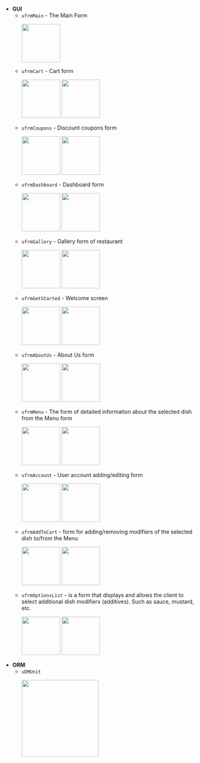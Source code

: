 * **GUI**
  * `ufrmMain` - The Main Form  
    <p><img src="https://raw.githubusercontent.com/Embarcadero/Restaurant-Ordering-Template/master/Documents/Screenshots/Main-ide.png" width="100" /></p>  
  * `ufrmCart` - Cart form  
    <p><img src="https://raw.githubusercontent.com/Embarcadero/Restaurant-Ordering-Template/master/Documents/Screenshots/Cart-ide.png" width="100" />  <img src="https://raw.githubusercontent.com/Embarcadero/Restaurant-Ordering-Template/master/Documents/Screenshots/Cart.png" width="100" /></p>    
  * `ufrmCoupons` - Discount coupons form  
    <p><img src="https://raw.githubusercontent.com/Embarcadero/Restaurant-Ordering-Template/master/Documents/Screenshots/Coupons-ide.png" width="100" />  <img src="https://raw.githubusercontent.com/Embarcadero/Restaurant-Ordering-Template/master/Documents/Screenshots/Coupons.png" width="100" /></p>
  * `ufrmDashboard` - Dashboard form
    <p><img src="https://raw.githubusercontent.com/Embarcadero/Restaurant-Ordering-Template/master/Documents/Screenshots/Dashboard-ide.png" width="100" />  <img src="https://raw.githubusercontent.com/Embarcadero/Restaurant-Ordering-Template/master/Documents/Screenshots/Dashboard.png" width="100" /></p>    
  * `ufrmGallery` - Gallery form of restaurant
    <p><img src="https://raw.githubusercontent.com/Embarcadero/Restaurant-Ordering-Template/master/Documents/Screenshots/Gallery-ide.png" width="100" />  <img src="https://raw.githubusercontent.com/Embarcadero/Restaurant-Ordering-Template/master/Documents/Screenshots/Gallery.png" width="100" /></p>    
  * `ufrmGetStarted` - Welcome screen
    <p><img src="https://raw.githubusercontent.com/Embarcadero/Restaurant-Ordering-Template/master/Documents/Screenshots/GetStarted-ide.png" width="100" />  <img src="https://raw.githubusercontent.com/Embarcadero/Restaurant-Ordering-Template/master/Documents/Screenshots/GetStarted.png" width="100" /></p>    
  * `ufrmAboutUs` - About Us form
    <p><img src="https://raw.githubusercontent.com/Embarcadero/Restaurant-Ordering-Template/master/Documents/Screenshots/AboutUs-ide.png" width="100" />  <img src="https://raw.githubusercontent.com/Embarcadero/Restaurant-Ordering-Template/master/Documents/Screenshots/AboutUs.png" width="100" /></p>    
  * `ufrmMenu` - The form of detailed information about the selected dish from the Menu form
    <p><img src="https://raw.githubusercontent.com/Embarcadero/Restaurant-Ordering-Template/master/Documents/Screenshots/Menu-ide.png" width="100" />  <img src="https://raw.githubusercontent.com/Embarcadero/Restaurant-Ordering-Template/master/Documents/Screenshots/Menu.png" width="100" /></p>    
  * `ufrmAccount` - User account adding/editing form
    <p><img src="https://raw.githubusercontent.com/Embarcadero/Restaurant-Ordering-Template/master/Documents/Screenshots/Account-ide.png" width="100" />  <img src="https://raw.githubusercontent.com/Embarcadero/Restaurant-Ordering-Template/master/Documents/Screenshots/Account.png" width="100" /></p>    
  * `ufrmAddToCart` - form for adding/removing modifiers of the selected dish to/from the Menu
    <p><img src="https://raw.githubusercontent.com/Embarcadero/Restaurant-Ordering-Template/master/Documents/Screenshots/AddToCart-ide.png" width="100" />  <img src="https://raw.githubusercontent.com/Embarcadero/Restaurant-Ordering-Template/master/Documents/Screenshots/AddToCart.png" width="100" /></p>    
  * `ufrmOptionsList` - is a form that displays and allows the client to select additional dish modifiers (additives). Such as sauce, mustard, etc.
    <p><img src="https://raw.githubusercontent.com/Embarcadero/Restaurant-Ordering-Template/master/Documents/Screenshots/OptionsList-ide.png" width="100" />  <img src="https://raw.githubusercontent.com/Embarcadero/Restaurant-Ordering-Template/master/Documents/Screenshots/OptionsList.png" width="100" /></p>    
* **ORM**
  * `uDMUnit`
    <p><img src="https://raw.githubusercontent.com/Embarcadero/Restaurant-Ordering-Template/master/Documents/Screenshots/DataModual-ide.png" width="200" /></p>  
  
